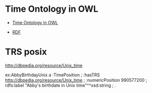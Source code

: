# Time Ontology in OWL

- [Time Ontology in OWL](https://www.w3.org/TR/owl-time/)

- [RDF](https://www.w3.org/2006/time)


# TRS posix


http://dbpedia.org/resource/Unix_time

ex:AbbyBirthdayUnix
  a                 :TimePosition ;
  :hasTRS           <http://dbpedia.org/resource/Unix_time> ;
  :numericPosition  990577200 ;
  rdfs:label        "Abby's birthdate in Unix time"^^xsd:string ;
.